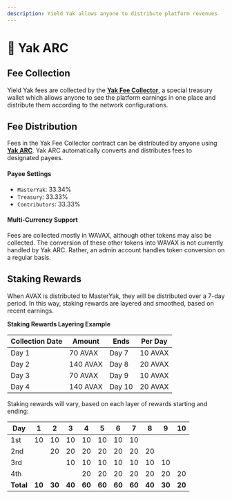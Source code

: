 ```yaml
---
description: Yield Yak allows anyone to distribute platform revenues
---
```


# 🏧 Yak ARC

## Fee Collection

Yield Yak fees are collected by the [**Yak Fee Collector**](treasury.md#yak-fee-collector), a special treasury wallet which allows anyone to see the platform earnings in one place and distribute them according to the network configurations.

## Fee Distribution

Fees in the Yak Fee Collector contract can be distributed by anyone using [**Yak ARC**](https://yieldyak.com/arc). Yak ARC automatically converts and distributes fees to designated payees.

#### Payee Settings

* `MasterYak`: 33.34%
* `Treasury`: 33.33%
* `Contributors`: 33.33%

#### Multi-Currency Support

Fees are collected mostly in WAVAX, although other tokens may also be collected. The conversion of these other tokens into WAVAX is not currently handled by Yak ARC. Rather, an admin account handles token conversion on a regular basis.

## Staking Rewards

When AVAX is distributed to MasterYak, they will be distributed over a 7-day period. In this way, staking rewards are layered and smoothed, based on recent earnings.

**Staking Rewards Layering Example**

| Collection Date | Amount   | Ends   | Per Day |
| --------------- | -------- | ------ | ------- |
| Day 1           | 70 AVAX  | Day 7  | 10 AVAX |
| Day 2           | 140 AVAX | Day 8  | 20 AVAX |
| Day 3           | 70 AVAX  | Day 9  | 10 AVAX |
| Day 4           | 140 AVAX | Day 10 | 20 AVAX |

Staking rewards will vary, based on each layer of rewards starting and ending:

| Day       | 1      | 2      | 3      | 4      | 5      | 6      | 7      | 8      | 9      | 10     |
| --------- | ------ | ------ | ------ | ------ | ------ | ------ | ------ | ------ | ------ | ------ |
| 1st       | 10     | 10     | 10     | 10     | 10     | 10     | 10     |        |        |        |
| 2nd       |        | 20     | 20     | 20     | 20     | 20     | 20     | 20     |        |        |
| 3rd       |        |        | 10     | 10     | 10     | 10     | 10     | 10     | 10     |        |
| 4th       |        |        |        | 20     | 20     | 20     | 20     | 20     | 20     | 20     |
| **Total** | **10** | **30** | **40** | **60** | **60** | **60** | **60** | **40** | **30** | **20** |

